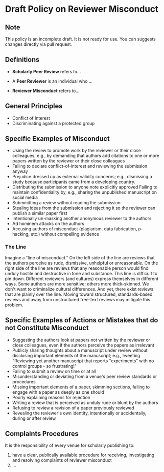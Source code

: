 # Draft Policy on Reviewer Misconduct

## Note

This policy is an incomplete draft. It is not ready for use. You can suggests changes directly via pull request. 

## Definitions 

 - **Scholarly Peer Review** refers to...

 - A **Peer Reviewer** is an individual who ...

 - **Reviewer Misconduct** refers to...
 
## General Principles

 - Conflict of Interest
 - Discriminating against a protected group

## Specific Examples of Misconduct
 
 - Using the review to promote work by the reviewer or their close colleagues, e.g., by demanding that authors add citations to one or more papers written by the reviewer or their close colleagues
 - Failing to declare conflict-of-interest and reviewing the submission anyway
 - Prejudice dressed up as external validity concerns; e.g., dismissing a study because participants came from a developing country.
 - Distributing the submission to anyone note explicitly approved Failing to maintain confidentiality by, e.g., sharing the unpublished manuscript on social media
 - Submmitting a review without reading the submission
 - Stealing ideas from the submission and rejecting it so the reviewer can publish a similar paper first
 - Intentionally un-masking another anonymous reviewer to the authors
 - Ad hominem attacks on the authors
 - Accusing authors of misconduct (plagiarism, data fabrication, p-hacking, etc.) without compelling evidence

### The Line

Imagine a "line of misconduct." On the left side of the line are reviews that the authors perceive as rude, dismissive, unhelpful or unreasonable. On the right side of the line are reviews that any reasonable person would find unduly hostile and destructive in tone and substance. This line is difficult to pin down. Different reviewers (and cultures) express themselves in different ways. Some authors are more sensitive; others more thick-skinned.  We don't want to criminalize cultural differences. And yet, there exist reviews that are plainly over the line. Moving toward structured, standards-based reviews and away from unstructured free-text reviews may mitigate this problem.

## Specific Examples of Actions or Mistakes that do not Constitute Misconduct

 - Suggesting the authors look at papers not written by the reviewer or close colleagues, even if the authors perceive the papers as irrelevant   
 - Publicly sharing thoughts about a manuscript under review without disclosing important elements of the manuscript; e.g., tweeting "Reviewing yet another manuscript that reports "experiments" with no control groups - so frustrating!"
 - Failing to submit a review on time or at all 
 - Misunderstanding or deviating from a venue's peer review standards or procedures
 - Missing important elements of a paper, skimming sections, failing to engage with a paper as deeply as one should
 - Poorly explaining reasons for rejection
 - Writing a review that is perceived as unduly rude or blunt by the authors
 - Refusing to review a revision of a paper previously reviewed
 - Revealing the reviewer's own identity, intentionally or accidentally, during or after review

 
## Complaints Procedures

It is the responsibility of every venue for scholarly publishing to: 
 1. have a clear, publically available procedure for receiving, investigating and resolving complaints of reviewer misconduct
 2. ...
